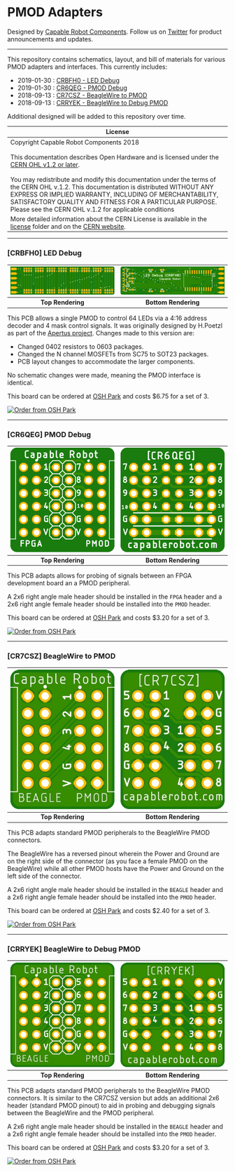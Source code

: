 # PMOD Adapters

Designed by [Capable Robot Components](http://capablerobot.com).  Follow us on [Twitter](http://twitter.com/capablerobot) for product announcements and updates.

---

This repository contains schematics, layout, and bill of materials for various PMOD adapters and interfaces.  This currently includes:

* 2019-01-30 : [CRBFH0 - LED Debug](boards/Debug)
* 2019-01-30 : [CR6QEG - PMOD Debug](boards/Debug)
* 2018-09-13 : [CR7CSZ - BeagleWire to PMOD](boards/BeagleWire) 
* 2018-09-13 : [CRRYEK - BeagleWire to Debug PMOD](boards/BeagleWire-Debug)

Additional designed will be added to this repository over time.  

| License |
| --- |
| Copyright Capable Robot Components 2018 <br><br>This documentation describes Open Hardware and is licensed under the [CERN OHL v1.2 or later](https://www.ohwr.org/licenses/cern-ohl/license_versions/v1.2). <br/><br/> You may redistribute and modify this documentation under the terms of the CERN OHL v.1.2.  This documentation is distributed WITHOUT ANY EXPRESS OR IMPLIED WARRANTY, INCLUDING OF MERCHANTABILITY, SATISFACTORY QUALITY AND FITNESS FOR A PARTICULAR PURPOSE. Please see the CERN OHL v.1.2 for applicable conditions |
| More detailed information about the CERN License is available in the [license](license) folder and on the [CERN website](https://www.ohwr.org/projects/cernohl/wiki). |

---

### [CRBFH0] LED Debug

| ![Top Render](images/CRBFH0_top.png?raw=true) | ![Bottom Render](images/CRBFH0_bottom.png?raw=true) |
| :-------------: | :-------------: |
| **Top Rendering**    | **Bottom Rendering** |

This PCB allows a single PMOD to control 64 LEDs via a 4:16 address decoder and 4 mask control signals.  It was originally designed by H.Poetzl as part of the [Apertus project](https://www.apertus.org/pmod-debug).  Changes made to this version are:

- Changed 0402 resistors to 0603 packages.
- Changed the N channel MOSFETs from SC75 to SOT23 packages. 
- PCB layout changes to accommodate the larger components.

No schematic changes were made, meaning the PMOD interface is identical.

This board can be ordered at [OSH Park](https://oshpark.com/shared_projects/n7GHOesv) and costs $6.75 for a set of 3.

[![Order from OSH Park](https://oshpark.com/assets/badge-5b7ec47045b78aef6eb9d83b3bac6b1920de805e9a0c227658eac6e19a045b9c.png)](https://oshpark.com/shared_projects/n7GHOesv)

---

### [CR6QEG] PMOD Debug

| ![Top Render](images/CR6QEG_top.png?raw=true) | ![Bottom Render](images/CR6QEG_bottom.png?raw=true) |
| :-------------: | :-------------: |
| **Top Rendering**    | **Bottom Rendering** |

This PCB adapts allows for probing of signals between an FPGA development board an a PMOD peripheral.  

A 2x6 right angle male header should be installed in the `FPGA` header and a 2x6 right angle female header should be installed into the `PMOD` header.

This board can be ordered at [OSH Park](https://oshpark.com/shared_projects/YEDBhzJa) and costs $3.20 for a set of 3.

[![Order from OSH Park](https://oshpark.com/assets/badge-5b7ec47045b78aef6eb9d83b3bac6b1920de805e9a0c227658eac6e19a045b9c.png)](https://oshpark.com/shared_projects/YEDBhzJa)

---

### [CR7CSZ] BeagleWire to PMOD

| ![Top Render](images/CR7CSZ_top.jpg?raw=true) | ![Bottom Render](images/CR7CSZ_bottom.jpg?raw=true) |
| :-------------: | :-------------: |
| **Top Rendering**    | **Bottom Rendering** |

This PCB adapts standard PMOD peripherals to the BeagleWire PMOD connectors.  

The BeagleWire has a reversed pinout wherein the Power and Ground are on the right side of the connector (as you face a female PMOD on the BeagleWire) while all other PMOD hosts have the Power and Ground on the left side of the connector.

A 2x6 right angle male header should be installed in the `BEAGLE` header and a 2x6 right angle female header should be installed into the `PMOD` header.

This board can be ordered at [OSH Park](https://oshpark.com/shared_projects/sm0OcuML) and costs $2.40 for a set of 3.

[![Order from OSH Park](https://oshpark.com/assets/badge-5b7ec47045b78aef6eb9d83b3bac6b1920de805e9a0c227658eac6e19a045b9c.png)](https://oshpark.com/shared_projects/sm0OcuML)

---

### [CRRYEK] BeagleWire to Debug PMOD

| ![Top Render](images/CRRYEK_top.jpg?raw=true) | ![Bottom Render](images/CRRYEK_bottom.jpg?raw=true) |
| :-------------: | :-------------: |
| **Top Rendering**    | **Bottom Rendering** |

This PCB adapts standard PMOD peripherals to the BeagleWire PMOD connectors.  It is similar to the CR7CSZ version but adds an additional 2x6 header (standard PMOD pinout) to aid in probing and debugging signals between the BeagleWire and the PMOD peripheral.

A 2x6 right angle male header should be installed in the `BEAGLE` header and a 2x6 right angle female header should be installed into the `PMOD` header.

This board can be ordered at [OSH Park](https://oshpark.com/shared_projects/SsbzeQ1o) and costs $3.20 for a set of 3.

[![Order from OSH Park](https://oshpark.com/assets/badge-5b7ec47045b78aef6eb9d83b3bac6b1920de805e9a0c227658eac6e19a045b9c.png)](https://oshpark.com/shared_projects/SsbzeQ1o)

